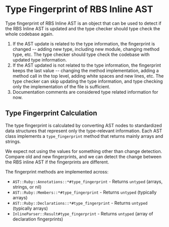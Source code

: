 # Type Fingerprint of RBS Inline AST

Type fingerprint of RBS Inline AST is an object that can be used to detect if the RBS Inline AST is updated and the type checker should type check the whole codebase again.

1. If the AST update is related to the type information, the fingerprint is changed -- adding new type, including new module, changing method type, etc. The type checker should type check the codebase with updated type information.
2. If the AST updated is not related to the type information, the fingerprint keeps the last value -- changing the method implementation, adding a method call in the top level, adding white spaces and new lines, etc. The type checker can skip updating the type information, and type checking only the implementation of the file is sufficient.
3. Documentation comments are considered type related information for now.

## Type Fingerprint Calculation

The type fingerprint is calculated by converting AST nodes to standardized data structures that represent only the type-relevant information. Each AST class implements a `type_fingerprint` method that returns mainly arrays and strings.

We expect not using the values for something other than change detection. Compare old and new fingerprints, and we can detect the change between the RBS inline AST if the fingerprints are different.

The fingerprint methods are implemented across:

- `AST::Ruby::Annotations::*#type_fingerprint` - Returns `untyped` (arrays, strings, or nil)
- `AST::Ruby::Members::*#type_fingerprint` - Returns `untyped` (typically arrays)
- `AST::Ruby::Declarations::*#type_fingerprint` - Returns `untyped` (typically arrays)
- `InlineParser::Result#type_fingerprint` - Returns `untyped` (array of declaration fingerprints)

